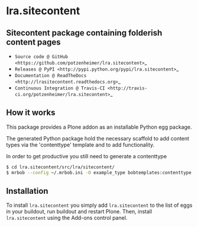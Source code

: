 # lra.sitecontent

## Sitecontent package containing folderish content pages

* `Source code @ GitHub <https://github.com/potzenheimer/lra.sitecontent>`_
* `Releases @ PyPI <http://pypi.python.org/pypi/lra.sitecontent>`_
* `Documentation @ ReadTheDocs <http://lrasitecontent.readthedocs.org>`_
* `Continuous Integration @ Travis-CI <http://travis-ci.org/potzenheimer/lra.sitecontent>`_

## How it works

This package provides a Plone addon as an installable Python egg package.

The generated Python package hold the necessary scaffold to add content types
via the 'contenttype' template and to add functionality.

In order to get productive you still need to generate a contenttype

```bash
$ cd lra.sitecontent/src/lra/sitecontent/
$ mrbob --config ~/.mrbob.ini -O example_type bobtemplates:contenttype

```


## Installation

To install `lra.sitecontent` you simply add ``lra.sitecontent``
to the list of eggs in your buildout, run buildout and restart Plone.
Then, install `lra.sitecontent` using the Add-ons control panel.
